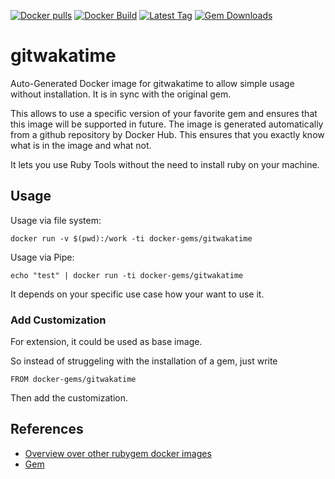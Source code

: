 [![Docker pulls](https://img.shields.io/docker/pulls/rubygem/gitwakatime.svg)](https://hub.docker.com/r/rubygem/gitwakatime/)
[![Docker Build](https://img.shields.io/docker/automated/rubygem/gitwakatime.svg)](https://hub.docker.com/r/rubygem/gitwakatime/)
[![Latest Tag](https://img.shields.io/github/tag/docker-rubygem/gitwakatime.svg)](https://hub.docker.com/r/rubygem/gitwakatime/)
[![Gem Downloads](https://img.shields.io/gem/dt/gitwakatime.svg)](https://rubygems.org/gems/gitwakatime/)
# gitwakatime

Auto-Generated Docker image for gitwakatime to allow simple usage without installation.
It is in sync with the original gem.

This allows to use a specific version of your favorite gem and ensures that this image will be supported in future.
The image is generated automatically from a github repository by Docker Hub.
This ensures that you exactly know what is in the image and what not.

It lets you use Ruby Tools without the need to install ruby on your machine.

## Usage

Usage via file system:

`docker run -v $(pwd):/work -ti docker-gems/gitwakatime`

Usage via Pipe:

`echo "test" | docker run -ti docker-gems/gitwakatime`

It depends on your specific use case how your want to use it.

### Add Customization

For extension, it could be used as base image.

So instead of struggeling with the installation of a gem, just write

`FROM docker-gems/gitwakatime`

Then add the customization.

## References

 - [Overview over other rubygem docker images](https://github.com/thinkbot/docker-rubygem)
 - [Gem](https://rubygems.org/gems/gitwakatime/)
